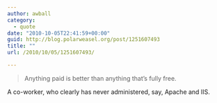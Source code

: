 ```yaml
---
author: awball
category:
  - quote
date: "2010-10-05T22:41:59+00:00"
guid: http://blog.polarweasel.org/post/1251607493
title: ""
url: /2010/10/05/1251607493/

---
```

> Anything paid is better than anything that’s fully free.

 A co-worker, who clearly has never administered, say, Apache and IIS.
